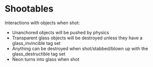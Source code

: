 # Shootables

Interactions with objects when shot:

-   Unanchored objects will be pushed by physics
-   Transparent glass objects will be destroyed unless they have a glass_invincible tag set
-   Anything can be destroyed when shot/stabbed/blown up with the glass_destructible tag set
-   Neon turns into glass when shot
